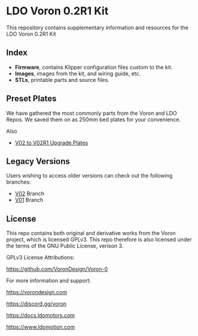 # LDO Voron 0.2R1 Kit
This repository contains supplementary information and resources for the LDO Voron 0.2R1 Kit

## Index
- **Firmware**, contains Klipper configuration files custom to the kit.
- **Images**, images from the kit, and wiring guide, etc.
- **STLs**, printable parts and source files. 


## Preset Plates
We have gathered the most commonly parts from the Voron and LDO Repos. We saved them on as 250mm bed plates for your convenience. 

Also 
- [V02 to V02R1 Upgrade Plates]( https://github.com/MotorDynamicsLab/LDOVoron0/tree/v02r1/STLs/Preset_Print_PlatesR1/UpgradeToR1Plates)

## Legacy Versions
Users wishing to access older versions can check out the following branches:
- [V02]( https://github.com/MotorDynamicsLab/LDOVoron0/tree/v02) Branch
- [V01]( https://github.com/MotorDynamicsLab/LDOVoron0/tree/v01) Branch

## License
This repo contains both original and derivative works from the Voron project, 
which is licensed GPLv3. This repo therefore is also licensed under the terms 
of the GNU Public License, verison 3.

GPLv3 License Attributions:

https://github.com/VoronDesign/Voron-0

For more information and support:

https://vorondesign.com

https://discord.gg/voron

https://docs.ldomotors.com

https://www.ldomotion.com

